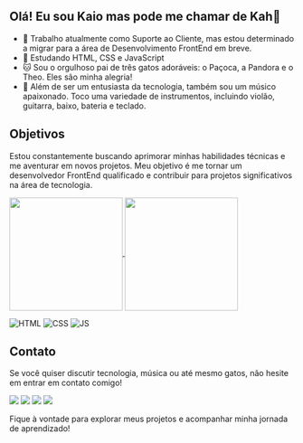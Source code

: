 ## Olá! Eu sou Kaio mas pode me chamar de Kah👋

- 💼 Trabalho atualmente como Suporte ao Cliente, mas estou determinado a migrar para a área de Desenvolvimento FrontEnd em breve.
- 🚀 Estudando HTML, CSS e JavaScript
- 🐱 Sou o orgulhoso pai de três gatos adoráveis: o Paçoca, a Pandora e o Theo. Eles são minha alegria!
- 🎸 Além de ser um entusiasta da tecnologia, também sou um músico apaixonado. Toco uma variedade de instrumentos, incluindo violão, guitarra, baixo, bateria e teclado.

## Objetivos

Estou constantemente buscando aprimorar minhas habilidades técnicas e me aventurar em novos projetos. Meu objetivo é me tornar um desenvolvedor FrontEnd qualificado e contribuir para projetos significativos na área de tecnologia.

<a href="https://github.com/KaSampaio/github-readme-stats">
  <img height=200 align="center" src="https://github-readme-stats.vercel.app/api?username=KaSampaio&show_icons=true&theme=outrun" />
</a>
<a href="https://github.com/KaSampaio/convoychat">
  <img height=200 align="center" src="https://github-readme-stats.vercel.app/api/top-langs?username=KaSampaio&layout=compact&langs_count=8&card_width=320" />
</a>


![HTML](https://img.shields.io/badge/HTML5-E34F26?style=for-the-badge&logo=html5&logoColor=white)
![CSS](https://img.shields.io/badge/CSS-239120?&style=for-the-badge&logo=css3&logoColor=white)
![JS](https://img.shields.io/badge/JavaScript-323330?style=for-the-badge&logo=javascript&logoColor=F7DF1E)

## Contato

Se você quiser discutir tecnologia, música ou até mesmo gatos, não hesite em entrar em contato comigo!
<div>
  <a href="https://www.linkedin.com/in/kaio-sampaio/" target="_blank"><img src="https://img.shields.io/badge/-LinkedIn-%230077B5?style=for-the-badge&logo=linkedin&logoColor=white" target="_blank"></a>
  <a href="https://www.instagram.com/_dev.sampaio_/" target="_blank"><img src="https://img.shields.io/badge/-Instagram-%23E4405F?style=for-the-badge&logo=instagram&logoColor=white" target="_blank"></a>
  <a href="https://wa.me/21968288831" target="_blank"><img src="https://img.shields.io/badge/WhatsApp-25D366?style=for-the-badge&logo=whatsapp&logoColor=white"></a>
  <a href = "mailto:kah93sampaio@gmail.com"><img src="https://img.shields.io/badge/-Gmail-%23333?style=for-the-badge&logo=gmail&logoColor=white" target="_blank"></a>
</div>

Fique à vontade para explorar meus projetos e acompanhar minha jornada de aprendizado!
